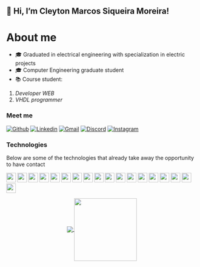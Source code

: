 ## 👋 Hi, I’m Cleyton Marcos Siqueira Moreira!

# About me
* 🎓 Graduated in electrical engineering with specialization in electric projects
* 🎓 Computer Engineering graduate student
* 📚 Course student:
1. _Developer WEB_
2. _VHDL programmer_

### Meet me

[![Github](https://img.shields.io/badge/-Github-181717?style=for-the-badge&logo=Github&logoColor=white)](https://github.com/cleytonmoreira) 
[![Linkedin](https://img.shields.io/badge/-LinkedIn-blue?style=for-the-badge&logo=Linkedin&logoColor=white)](https://www.linkedin.com/in/cleyton-moreira-b87419199/) 
[![Gmail](http://img.shields.io/badge/-Gmail-D14836?style=for-the-badge&logo=Gmail&logoColor=white)](mailto:cleyton.msmoreira@gmail.com)
[![Discord](http://img.shields.io/badge/-Discord-7289DA?style=for-the-badge&logo=Discord&logoColor=white)](CleytonMoreira#8792)
[![Instagram](http://img.shields.io/badge/-Instagram-E4405F?style=for-the-badge&logo=Instagram&logoColor=white)](https://www.instagram.com//uma.espiga/)

### Technologies

Below are some of the technologies that already take away the opportunity to have contact
<p>
  <img height="25" src="https://img.shields.io/badge/Github-181717.svg?style=for-the-badge&logo=Github&logoColor=white"/>
  <img height="25" src="![Vim](https://img.shields.io/badge/VIM-%2311AB00.svg?style=for-the-badge&logo=vim&logoColor=white)"/>
  <img height="25" src="https://img.shields.io/badge/python-3776AB.svg?&style=for-the-badge&logo=python&logoColor=white" />
  <img height="25" src="https://img.shields.io/badge/python-3776AB.svg?&style=for-the-badge&logo=python&logoColor=white" />
  <img height="25" src="https://img.shields.io/badge/-Java-blue?style=for-the-badge&logo=Java&logoColor=red"/>
   <img height="25" src="https://img.shields.io/badge/-c++-00599C?logo=c++&logoColor=white&style=for-the-badge"/>
  <img height="25" src="https://img.shields.io/badge/c-%2300599C.svg?style=for-the-badge&logo=c&logoColor=white"/>
  <img height="25" src="https://img.shields.io/badge/html5-E34F26.svg?&style=for-the-badge&logo=html5&logoColor=white"/>
  <img height="25" src="https://img.shields.io/badge/javascript-ffff00.svg?&style=for-the-badge&logo=javascript&logoColor=000"/>
  <img height="25" src="https://img.shields.io/badge/Google%20Drive-4285F4?style=for-the-badge&logo=googledrive&logoColor=white"/>
  <img height="25" src="https://img.shields.io/badge/mysql-%2300f.svg?style=for-the-badge&logo=mysql&logoColor=white"/>
  <img height="25" src="https://img.shields.io/badge/figma-%23F24E1E.svg?style=for-the-badge&logo=figma&logoColor=white"/>
  <img height="25" src="https://img.shields.io/badge/Codepen-000000?style=for-the-badge&logo=codepen&logoColor=white"/>
  <img height="25" src="https://img.shields.io/badge/Visual%20Studio-5C2D91.svg?style=for-the-badge&logo=visual-studio&logoColor=white"/>
  <img height="25" src="https://img.shields.io/badge/latex-%23008080.svg?style=for-the-badge&logo=latex&logoColor=white"/>
  <img height="25" src="https://img.shields.io/badge/Notion-%23000000.svg?style=for-the-badge&logo=notion&logoColor=white"/>
  <img height="25" src="https://img.shields.io/badge/RaspberryPi-C51A4A.svg?&style=for-the-badge&logo=RaspberryPi&logoColor=white"/>
  <img height="25" src="https://img.shields.io/badge/Arduino-00979D.svg?&style=for-the-badge&logo=Arduino&logoColor=white"/>
  
  
</p>

<p align="center">
  <a href="https://github.com/cleytonmoreira/github-readme-stats">
    <img
      align="center"
      src="https://github-readme-stats.vercel.app/api/top-langs/?username=cleytonmoreira&layout=compact&theme=dracula"
    />
  </a>
  <a href="https://github.com/cleytonmoreira/github-readme-stats">
    <img
      align="center"
      height="165"
      src="https://github-readme-stats.vercel.app/api?username=cleytonmoreira&show_icons=true&theme=dracula"
    />
  </a>
</p>
